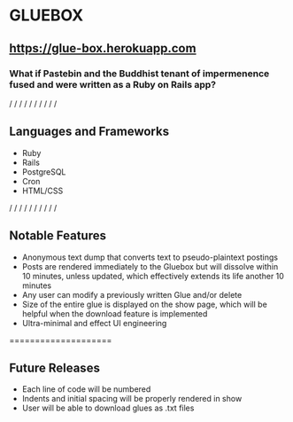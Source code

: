 # GLUEBOX

## https://glue-box.herokuapp.com

### What if Pastebin and the Buddhist tenant of impermenence fused and were written as a Ruby on Rails app?

/ / / / / / / / / / 

## Languages and Frameworks

- Ruby
- Rails
- PostgreSQL
- Cron
- HTML/CSS

/ / / / / / / / / / 

## Notable Features

- Anonymous text dump that converts text to pseudo-plaintext postings
- Posts are rendered immediately to the Gluebox but will dissolve within 10 minutes, unless updated, which effectively extends its life another 10 minutes
- Any user can modify a previously written Glue and/or delete
- Size of the entire glue is displayed on the show page, which will be helpful when the download feature is implemented
- Ultra-minimal and effect UI engineering

====================

## Future Releases

- Each line of code will be numbered
- Indents and initial spacing will be properly rendered in show
- User will be able to download glues as .txt files
